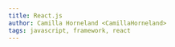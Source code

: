 ```yaml
---
title: React.js
author: Camilla Horneland <CamillaHorneland>
tags: javascript, framework, react
---
```

